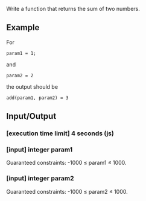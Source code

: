 Write a function that returns the sum of two numbers.

## Example

For
```
param1 = 1;
```

and

```
param2 = 2
```

the output should be

```
add(param1, param2) = 3
```

## Input/Output

### [execution time limit] 4 seconds (js)

### [input] integer param1

Guaranteed constraints:
-1000 ≤ param1 ≤ 1000.

### [input] integer param2

Guaranteed constraints:
-1000 ≤ param2 ≤ 1000.
